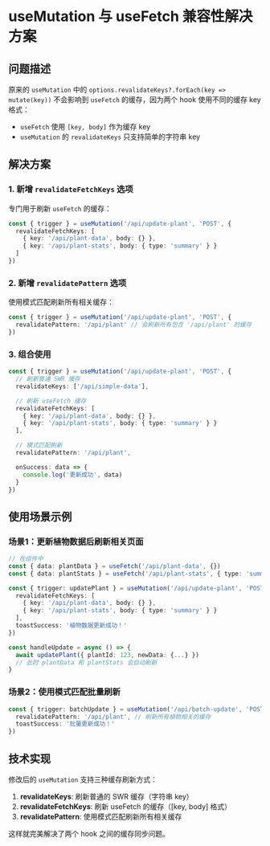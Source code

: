 # useMutation 与 useFetch 兼容性解决方案

## 问题描述

原来的 `useMutation` 中的 `options.revalidateKeys?.forEach(key => mutate(key))` 不会影响到 `useFetch` 的缓存，因为两个 hook 使用不同的缓存 key 格式：

- `useFetch` 使用 `[key, body]` 作为缓存 key
- `useMutation` 的 `revalidateKeys` 只支持简单的字符串 key

## 解决方案

### 1. 新增 `revalidateFetchKeys` 选项

专门用于刷新 `useFetch` 的缓存：

```typescript
const { trigger } = useMutation('/api/update-plant', 'POST', {
  revalidateFetchKeys: [
    { key: '/api/plant-data', body: {} },
    { key: '/api/plant-stats', body: { type: 'summary' } }
  ]
})
```

### 2. 新增 `revalidatePattern` 选项

使用模式匹配刷新所有相关缓存：

```typescript
const { trigger } = useMutation('/api/update-plant', 'POST', {
  revalidatePattern: '/api/plant' // 会刷新所有包含 '/api/plant' 的缓存
})
```

### 3. 组合使用

```typescript
const { trigger } = useMutation('/api/update-plant', 'POST', {
  // 刷新普通 SWR 缓存
  revalidateKeys: ['/api/simple-data'],

  // 刷新 useFetch 缓存
  revalidateFetchKeys: [
    { key: '/api/plant-data', body: {} },
    { key: '/api/plant-stats', body: { type: 'summary' } }
  ],

  // 模式匹配刷新
  revalidatePattern: '/api/plant',

  onSuccess: data => {
    console.log('更新成功', data)
  }
})
```

## 使用场景示例

### 场景1：更新植物数据后刷新相关页面

```typescript
// 在组件中
const { data: plantData } = useFetch('/api/plant-data', {})
const { data: plantStats } = useFetch('/api/plant-stats', { type: 'summary' })

const { trigger: updatePlant } = useMutation('/api/update-plant', 'POST', {
  revalidateFetchKeys: [
    { key: '/api/plant-data', body: {} },
    { key: '/api/plant-stats', body: { type: 'summary' } }
  ],
  toastSuccess: '植物数据更新成功！'
})

const handleUpdate = async () => {
  await updatePlant({ plantId: 123, newData: {...} })
  // 此时 plantData 和 plantStats 会自动刷新
}
```

### 场景2：使用模式匹配批量刷新

```typescript
const { trigger: batchUpdate } = useMutation('/api/batch-update', 'POST', {
  revalidatePattern: '/api/plant', // 刷新所有植物相关的缓存
  toastSuccess: '批量更新成功！'
})
```

## 技术实现

修改后的 `useMutation` 支持三种缓存刷新方式：

1. **revalidateKeys**: 刷新普通的 SWR 缓存（字符串 key）
2. **revalidateFetchKeys**: 刷新 useFetch 的缓存（[key, body] 格式）
3. **revalidatePattern**: 使用模式匹配刷新所有相关缓存

这样就完美解决了两个 hook 之间的缓存同步问题。
